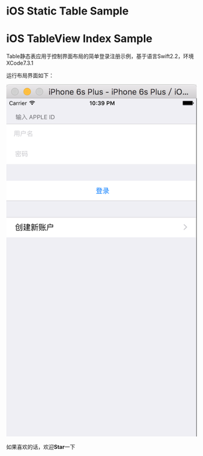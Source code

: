 # iOS Static Table Sample

# iOS TableView Index Sample

Table静态表应用于控制界面布局的简单登录注册示例，基于语言Swift2.2，环境XCode7.3.1

运行布局界面如下：

![iOSStaticTableSample](staticview.png "运行示例")

如果喜欢的话，欢迎**Star**一下
